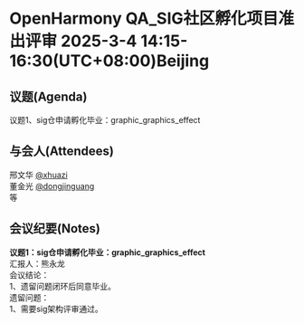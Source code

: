 # OpenHarmony QA_SIG社区孵化项目准出评审 2025-3-4 14:15-16:30(UTC+08:00)Beijing

## 议题(Agenda)

议题1、sig仓申请孵化毕业：graphic_graphics_effect  

## 与会人(Attendees)

邢文华 [@xhuazi](https://gitee.com/xhuazi)  
董金光 [@dongjinguang](https://gitee.com/dongjinguang)  
等

## 会议纪要(Notes)

**议题1：sig仓申请孵化毕业：graphic_graphics_effect**  
汇报人：熊永龙  
会议结论：  
1、遗留问题闭环后同意毕业。  
遗留问题：  
1、需要sig架构评审通过。  
